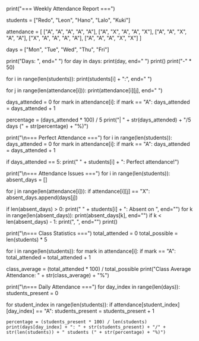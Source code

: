 print("=== Weekly Attendance Report ===")

students = ["Redo", "Leon", "Hano", "Lalo", "Kuki"]

attendance = [
    ["A", "A", "A", "A", "A"],
    ["A", "X", "A", "A", "X"],
    ["A", "A", "X", "A", "A"],
    ["X", "A", "A", "A", "A"],
    ["A", "A", "A", "X", "X"]
]

days = ["Mon", "Tue", "Wed", "Thu", "Fri"]

print("Days: ", end=" ")
for day in days:
    print(day, end=" ")
print()
print("-" * 50)

for i in range(len(students)):
    print(students[i] + ":", end="   ")
    
for j in range(len(attendance[i])):
        print(attendance[i][j], end=" ")
    
days_attended = 0
for mark in attendance[i]:
    if mark == "A":
            days_attended = days_attended + 1
    
percentage = (days_attended * 100) / 5
print("| " + str(days_attended) + "/5 days (" + str(percentage) + "%)")

print("\n=== Perfect Attendance ===")
for i in range(len(students)):
    days_attended = 0
    for mark in attendance[i]:
        if mark == "A":
            days_attended = days_attended + 1
    
if days_attended == 5:
print("  " + students[i] + ": Perfect attendance!")

print("\n=== Attendance Issues ===")
for i in range(len(students)):
    absent_days = []
    
for j in range(len(attendance[i])):
if attendance[i][j] == "X":
absent_days.append(days[j])
    
if len(absent_days) > 0:
print(" " + students[i] + ": Absent on ", end="")
    for k in range(len(absent_days)):
            print(absent_days[k], end="")
            if k < len(absent_days) - 1:
print(", ", end="")
print()

print("\n=== Class Statistics ===")
total_attended = 0
total_possible = len(students) * 5

for i in range(len(students)):
    for mark in attendance[i]:
        if mark == "A":
            total_attended = total_attended + 1

class_average = (total_attended * 100) / total_possible
print("Class Average Attendance: " + str(class_average) + "%")

print("\n=== Daily Attendance ===")
for day_index in range(len(days)):
    students_present = 0
    
for student_index in range(len(students)):
if attendance[student_index][day_index] == "A":
students_present = students_present + 1
    
    percentage = (students_present * 100) / len(students)
    print(days[day_index] + ": " + str(students_present) + "/" + str(len(students)) + " students (" + str(percentage) + "%)")
